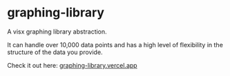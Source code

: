 # graphing-library

A visx graphing library abstraction.

It can handle over 10,000 data points and has a high level of flexibility in the structure of the data you provide.

Check it out here: [graphing-library.vercel.app](https://graphing-library.vercel.app/)
